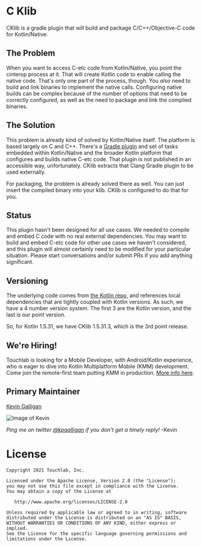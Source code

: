 # C Klib

CKlib is a gradle plugin that will build and package C/C++/Objective-C code for Kotlin/Native.

## The Problem

When you want to access C-etc code from Kotlin/Native, you point the cinterop process at it. That will create Kotlin code to enable
calling the native code. That's only one part of the process, though. You *also* need to build and link binaries to implement 
the native calls. Configuring native builds can be complex because of the number of options that need to be correctly configured,
as well as the need to package and link the complied binaries.

## The Solution

This problem is already kind of solved by Kotlin/Native itself. The platform is based largely on C and C++. There's a [Gradle
plugin](https://github.com/JetBrains/kotlin/blob/7b73917217de6dc66330593887c44e67a4efb7d3/kotlin-native/build-tools/src/main/kotlin/org/jetbrains/kotlin/bitcode/CompileToBitcodePlugin.kt)
and set of tasks embedded within Kotlin/Native and the broader Kotlin platform that configures and builds native C-etc code.
That plugin is not published in an accessible way, unfortunately. CKlib extracts that Clang Gradle plugin to be used externally.

For packaging, the problem is already solved there as well. You can just insert the compiled binary into your klib. CKlib 
is configured to do that for you.

## Status

This plugin hasn't been designed for all use cases. We needed to compile and embed C code with no real external dependencies. 
You may want to build and embed C-etc code for other use cases we haven't considered, and this plugin will almost certainly
need to be modified for your particular situation. Please start conversations and/or submit PRs if you add anything significant.

## Versioning

The underlying code comes from [the Kotlin repo](https://github.com/JetBrains/kotlin/), and references local dependencies that
are tightly coupled with Kotlin versions. As such, we have a 4 number version system. The first 3 are the Kotlin version, and
the last is our point version.

So, for Kotlin 1.5.31, we have CKlib 1.5.31.3, which is the 3rd point release.

## We're Hiring!

Touchlab is looking for a Mobile Developer, with Android/Kotlin experience, who is eager to dive into Kotlin Multiplatform Mobile (KMM) development. Come join the remote-first team putting KMM in production. [More info here](https://go.touchlab.co/careers-gh).

## Primary Maintainer

[Kevin Galligan](https://github.com/kpgalligan/)

![Image of Kevin](https://avatars.githubusercontent.com/u/68384?s=140&v=4)

*Ping me on twitter [@kpgalligan](https://twitter.com/kpgalligan/) if you don't get a timely reply!* -Kevin

License
=======

    Copyright 2021 Touchlab, Inc.
    
    Licensed under the Apache License, Version 2.0 (the "License");
    you may not use this file except in compliance with the License.
    You may obtain a copy of the License at
    
       http://www.apache.org/licenses/LICENSE-2.0
    
    Unless required by applicable law or agreed to in writing, software
    distributed under the License is distributed on an "AS IS" BASIS,
    WITHOUT WARRANTIES OR CONDITIONS OF ANY KIND, either express or implied.
    See the License for the specific language governing permissions and
    limitations under the License.